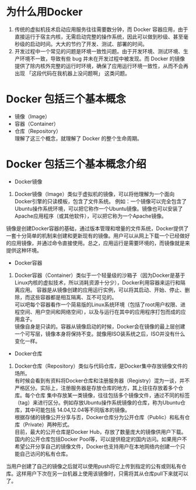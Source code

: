 # 为什么用Docker
1. 传统的虚拟机技术启动应用服务往往需要数分钟，而 Docker 容器应用，由于直接运行于宿主内核，无需启动完整的操作系统，因此可以做到秒级、甚至毫秒级的启动时间。大大的节约了开发、测试、部署的时间。
2. 开发过程中一个常见的问题是环境一致性问题。由于开发环境、测试环境、生产环境不一致，导致有些 bug 并未在开发过程中被发现。而 Docker 的镜像提供了除内核外完整的运行时环境，确保了应用运行环境一致性，从而不会再出现 「这段代码在我机器上没问题啊」 这类问题。

# Docker 包括三个基本概念
* 镜像（Image）
* 容器（Container）
* 仓库（Repository）  
理解了这三个概念，就理解了 Docker 的整个生命周期。
# Docker 包括三个基本概念介绍
* Docker镜像  
1. Docker镜像（Image）类似于虚拟机的镜像，可以将他理解为一个面向Docker引擎的只读模板，包含了文件系统。
例如：一个镜像可以完全包含了Ubuntu操作系统环境，可以把它称作一个Ubuntu镜像。镜像也可以安装了Apache应用程序（或其他软件），可以把它称为一个Apache镜像。

镜像是创建Docker容器的基础，通过版本管理和增量的文件系统，Docker提供了一套十分简单的机制来创建和更新现有的镜像。用户可以从网上下载一个已经做好的应用镜像，并通过命令直接使用。总之，应用运行是需要环境的，而镜像就是来提供这种环境。

* Docker容器  
1. Docker容器（Container）类似于一个轻量级的沙箱子（因为Docker是基于Linux内核的虚拟技术，所以消耗资源十分少），Docker利用容器来运行和隔离应用。
容器是从镜像创建的应用运行实例，可以将其启动、开始、停止、删除，而这些容器都是相互隔离、互不可见的。  
可以吧每个容器看作一个简易版的Linux系统环境（包括了root用户权限、进程空间、用户空间和网络空间），以及与运行在其中的应用程序打包而成的应用盒子。  
镜像自身是只读的。容器从镜像启动的时候，Docker会在镜像的最上层创建一个可写层，镜像本身将保持不变。就像用ISO装系统之后，ISO并没有什么变化一样。  

* Docker仓库
1. Docker仓库（Repository）类似与代码仓库，是Docker集中存放镜像文件的场所。  
有时候会看到有资料将Docker仓库和注册服务器（Registry）混为一谈，并不严格区分。实际上，注册服务器是存放仓库的地方，其上往往存放着多个仓库。每个仓库  集中存放某一类镜像，往往包括多个镜像文件，通过不同的标签（tag）来进行区分。例如存放Ubuntu操作系统镜像的仓库，称为Ubuntu仓库，其中可能包括  14.04,12.04等不同版本的镜像。    
根据存储的镜像公开分享与否，Docker仓库分为公开仓库（Public）和私有仓库（Private）两种形式。  
目前，最大的公开仓库是Docker Hub，存放了数量庞大的镜像供用户下载。国内的公开仓库包括Docker Pool等，可以提供稳定的国内访问。如果用户不希望公开分享自己的镜像文件，Docker也支持用户在本地网络内创建一个只能自己访问的私有仓库。  

当用户创建了自己的镜像之后就可以使用push将它上传到指定的公有或则私有仓库。这样用户下次在另一台机器上使用该镜像时，只需将其从仓库pull下来就可以了。

